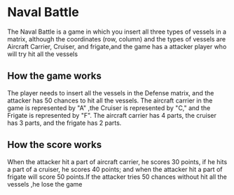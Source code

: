 # Naval Battle
<p> The Naval Battle is a game in which you insert all three types of vessels in a matrix, although the coordinates (row, column) and the types of vessels are Aircraft Carrier, Cruiser, and frigate,and the game has a attacker player who will try hit all the vessels </p>
<h2>How the game works</h2>
<p> The player needs to insert all the vessels in the Defense matrix, and the attacker has 50 chances to hit all the vessels. The aircraft carrier in the game is represented by "A" ,the Cruiser is represented by "C," and the Frigate is represented by "F". The aircraft carrier has 4 parts, the cruiser has 3 parts, and the frigate has 2 parts.</p>
<h2>How the score works</h2>
<p> When the attacker hit a part of aircraft carrier, he scores 30 points, if he hits a part of a cruiser, he scores 40 points; and when the attacker hit a part of frigate will score 50 points.If the attacker tries 50 chances without hit all the vessels ,he lose the game</p>
